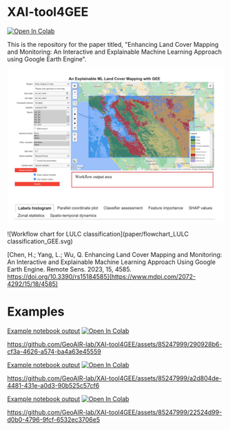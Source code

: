 # XAI-tool4GEE

<a target="_blank" href="https://colab.research.google.com/github/GeoAIR-lab/XAI-tool4GEE/blob/main/ml_landcover_app.ipynb">
  <img src="https://colab.research.google.com/assets/colab-badge.svg" alt="Open In Colab"/>
</a>

This is the repository for the paper titled, "Enhancing Land Cover Mapping and Monitoring: An Interactive and Explainable Machine Learning Approach using Google Earth Engine".

![User Interface](paper/user_interface.JPG)

![Workflow chart for LULC classification](paper/flowchart_LULC classification_GEE.svg)

[Chen, H.; Yang, L.; Wu, Q. Enhancing Land Cover Mapping and Monitoring: An Interactive and Explainable Machine Learning Approach Using Google Earth Engine. 
Remote Sens. 2023, 15, 4585. https://doi.org/10.3390/rs15184585](https://www.mdpi.com/2072-4292/15/18/4585)

# Examples

<a href="https://github.com/GeoAIR-lab/XAI-tool4GEE/blob/main/examples/Google_sample/example_output_google_samples.ipynb">Example notebook output</a>
<a target="_blank" href="https://colab.research.google.com/github/GeoAIR-lab/XAI-tool4GEE/blob/main/examples/Google_sample/example_output_google_samples.ipynb">
  <img src="https://colab.research.google.com/assets/colab-badge.svg" alt="Open In Colab"/>
</a>

https://github.com/GeoAIR-lab/XAI-tool4GEE/assets/85247999/290928b6-cf3a-4626-a574-ba4a63e45559

<a href="https://github.com/GeoAIR-lab/XAI-tool4GEE/blob/main/examples/Esri/example_output_sample_esri.ipynb">Example notebook output</a>
<a target="_blank" href="https://colab.research.google.com/github/GeoAIR-lab/XAI-tool4GEE/blob/main/examples/Esri/example_output_sample_esri.ipynb">
  <img src="https://colab.research.google.com/assets/colab-badge.svg" alt="Open In Colab"/>
</a>

https://github.com/GeoAIR-lab/XAI-tool4GEE/assets/85247999/a2d804de-4481-431e-a0d3-90b525c57cf6


<a href="https://github.com/GeoAIR-lab/XAI-tool4GEE/blob/main/examples/Dubai/example_output_Dubai.ipynb">Example notebook output</a>
<a target="_blank" href="https://colab.research.google.com/github/GeoAIR-lab/XAI-tool4GEE/blob/main/examples/Dubai/example_output_Dubai.ipynb">
  <img src="https://colab.research.google.com/assets/colab-badge.svg" alt="Open In Colab"/>
</a>

https://github.com/GeoAIR-lab/XAI-tool4GEE/assets/85247999/22524d99-d0b0-4796-9fcf-6532ec3706e5

